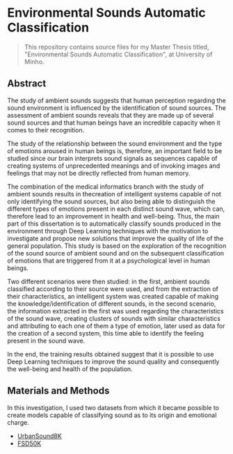 # Environmental Sounds Automatic Classification

> This repository contains source files for my Master Thesis titled, "Environmental Sounds Automatic Classification", at University of Minho.

## Abstract

The study of ambient sounds suggests that human perception regarding the sound environment is influenced by the identification of sound sources. The assessment of ambient sounds reveals that they are made up of several sound sources and that human beings have an incredible capacity when it comes to their recognition.

The study of the relationship between the sound environment and the type of emotions aroused in human beings is, therefore, an important field to be studied since our brain interprets sound signals as sequences capable of creating systems of unprecedented meanings and of invoking images and feelings that may not be directly reflected from human memory.

The combination of the medical informatics branch with the study of ambient sounds results in thecreation of intelligent systems capable of not only identifying the sound sources, but also being able to distinguish the different types of emotions present in each distinct sound wave, which can, therefore lead to an improvement in health and well-being. Thus, the main part of this dissertation is to automatically classify sounds produced in the environment through Deep Learning techniques with the motivation to investigate and propose new solutions that improve the quality of life of the general population. This study is based on the exploration of the recognition of the sound source of ambient sound and on the subsequent classification of emotions that
are triggered from it at a psychological level in human beings.

Two different scenarios were then studied: in the first, ambient sounds classified according to their source were used, and from the extraction of their characteristics, an intelligent system was created capable of making the knowledge/identification of different sounds, in the second scenario, the information extracted in the first was used regarding the characteristics of the sound wave, creating clusters of sounds with similar characteristics and attributing to each one of them a type of emotion, later used as data for the creation of a second system, this time able to identify the feeling present in the sound wave.

In the end, the training results obtained suggest that it is possible to use Deep Learning techniques to improve the sound quality and consequently the well-being and health of the population.

## Materials and Methods

In this investigation, I used two datasets from which it became possible to create models capable of classifying sound as to its origin and emotional charge.

- [UrbanSound8K](https://urbansounddataset.weebly.com/urbansound8k.html)
- [FSD50K](https://annotator.freesound.org/fsd/release/FSD50K/)
